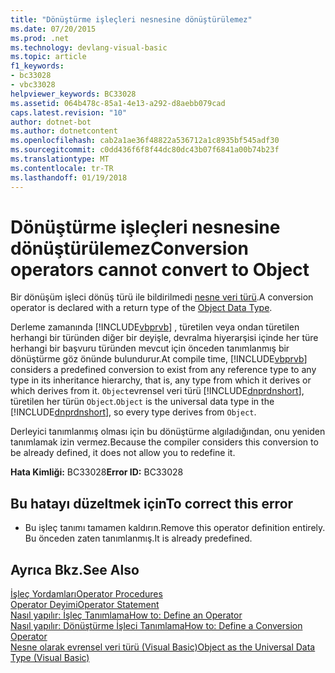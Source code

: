 ```yaml
---
title: "Dönüştürme işleçleri nesnesine dönüştürülemez"
ms.date: 07/20/2015
ms.prod: .net
ms.technology: devlang-visual-basic
ms.topic: article
f1_keywords:
- bc33028
- vbc33028
helpviewer_keywords: BC33028
ms.assetid: 064b478c-85a1-4e13-a292-d8aebb079cad
caps.latest.revision: "10"
author: dotnet-bot
ms.author: dotnetcontent
ms.openlocfilehash: cab2a1ae36f48822a536712a1c8935bf545adf30
ms.sourcegitcommit: c0dd436f6f8f44dc80dc43b07f6841a00b74b23f
ms.translationtype: MT
ms.contentlocale: tr-TR
ms.lasthandoff: 01/19/2018
---
```

# <a name="conversion-operators-cannot-convert-to-object"></a><span data-ttu-id="8b746-102">Dönüştürme işleçleri nesnesine dönüştürülemez</span><span class="sxs-lookup"><span data-stu-id="8b746-102">Conversion operators cannot convert to Object</span></span>
<span data-ttu-id="8b746-103">Bir dönüşüm işleci dönüş türü ile bildirilmedi [nesne veri türü](../../visual-basic/language-reference/data-types/object-data-type.md).</span><span class="sxs-lookup"><span data-stu-id="8b746-103">A conversion operator is declared with a return type of the [Object Data Type](../../visual-basic/language-reference/data-types/object-data-type.md).</span></span>  
  
 <span data-ttu-id="8b746-104">Derleme zamanında [!INCLUDE[vbprvb](~/includes/vbprvb-md.md)] , türetilen veya ondan türetilen herhangi bir türünden diğer bir deyişle, devralma hiyerarşisi içinde her türe herhangi bir başvuru türünden mevcut için önceden tanımlanmış bir dönüştürme göz önünde bulundurur.</span><span class="sxs-lookup"><span data-stu-id="8b746-104">At compile time, [!INCLUDE[vbprvb](~/includes/vbprvb-md.md)] considers a predefined conversion to exist from any reference type to any type in its inheritance hierarchy, that is, any type from which it derives or which derives from it.</span></span> <span data-ttu-id="8b746-105">`Object`evrensel veri türü [!INCLUDE[dnprdnshort](~/includes/dnprdnshort-md.md)], türetilen her türün `Object`.</span><span class="sxs-lookup"><span data-stu-id="8b746-105">`Object` is the universal data type in the [!INCLUDE[dnprdnshort](~/includes/dnprdnshort-md.md)], so every type derives from `Object`.</span></span>  
  
 <span data-ttu-id="8b746-106">Derleyici tanımlanmış olması için bu dönüştürme algıladığından, onu yeniden tanımlamak izin vermez.</span><span class="sxs-lookup"><span data-stu-id="8b746-106">Because the compiler considers this conversion to be already defined, it does not allow you to redefine it.</span></span>  
  
 <span data-ttu-id="8b746-107">**Hata Kimliği:** BC33028</span><span class="sxs-lookup"><span data-stu-id="8b746-107">**Error ID:** BC33028</span></span>  
  
## <a name="to-correct-this-error"></a><span data-ttu-id="8b746-108">Bu hatayı düzeltmek için</span><span class="sxs-lookup"><span data-stu-id="8b746-108">To correct this error</span></span>  
  
-   <span data-ttu-id="8b746-109">Bu işleç tanımı tamamen kaldırın.</span><span class="sxs-lookup"><span data-stu-id="8b746-109">Remove this operator definition entirely.</span></span> <span data-ttu-id="8b746-110">Bu önceden zaten tanımlanmış.</span><span class="sxs-lookup"><span data-stu-id="8b746-110">It is already predefined.</span></span>  
  
## <a name="see-also"></a><span data-ttu-id="8b746-111">Ayrıca Bkz.</span><span class="sxs-lookup"><span data-stu-id="8b746-111">See Also</span></span>  
 [<span data-ttu-id="8b746-112">İşleç Yordamları</span><span class="sxs-lookup"><span data-stu-id="8b746-112">Operator Procedures</span></span>](../../visual-basic/programming-guide/language-features/procedures/operator-procedures.md)  
 [<span data-ttu-id="8b746-113">Operator Deyimi</span><span class="sxs-lookup"><span data-stu-id="8b746-113">Operator Statement</span></span>](../../visual-basic/language-reference/statements/operator-statement.md)  
 [<span data-ttu-id="8b746-114">Nasıl yapılır: İşleç Tanımlama</span><span class="sxs-lookup"><span data-stu-id="8b746-114">How to: Define an Operator</span></span>](../../visual-basic/programming-guide/language-features/procedures/how-to-define-an-operator.md)  
 [<span data-ttu-id="8b746-115">Nasıl yapılır: Dönüştürme İşleci Tanımlama</span><span class="sxs-lookup"><span data-stu-id="8b746-115">How to: Define a Conversion Operator</span></span>](../../visual-basic/programming-guide/language-features/procedures/how-to-define-a-conversion-operator.md)  
 [<span data-ttu-id="8b746-116">Nesne olarak evrensel veri türü (Visual Basic)</span><span class="sxs-lookup"><span data-stu-id="8b746-116">Object as the Universal Data Type (Visual Basic)</span></span>](http://msdn.microsoft.com/library/5315bf21-2b22-45ab-98cd-5631dffbcb2f)
